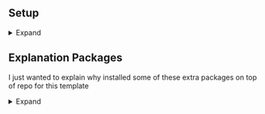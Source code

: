 ## Setup

<details>
  <summary>Expand</summary>
  
  1. Make sure you run `npm install -g expo-cli` to get the latest version
  2. `yarn`
  3. `yarn start`
</details>

## Explanation Packages

I just wanted to explain why installed some of these extra packages on top of repo for this template

<details>
  <summary>Expand</summary>

  <details>
    <summary>lodash</summary>
    
    Just a lot of useful syntatical sugar util functions
  </details>

  <details>
    <summary>eslint</summary>
    
    Prerequisite dependency for eslint-config-airbnb
  </details>

  <details>
    <summary>eslint-config-airbnb</summary>
    
    A good starting point for linting rules
  </details>

  <details>
    <summary>eslint-plugin-import</summary>
    
    Prerequisite dependency for eslint-config-airbnb
  </details>

  <details>
    <summary>eslint-plugin-react</summary>
    
    Prerequisite dependency for eslint-config-airbnb
  </details>

  <details>
    <summary>eslint-plugin-react-hooks</summary>
    
    Prerequisite dependency for eslint-config-airbnb
  </details>

  <details>
    <summary>eslint-plugin-jsx-a11y</summary>
    
    Prerequisite dependency for eslint-config-airbnb
  </details>
</details>
